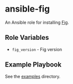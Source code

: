 # ansible-fig

An Ansible role for installing [Fig](http://www.fig.sh/).

## Role Variables

- `fig_version` - Fig version

## Example Playbook

See the [examples](./examples/) directory.
